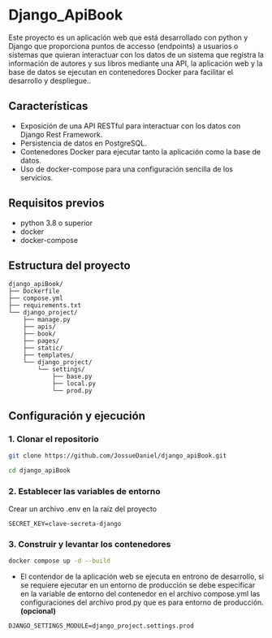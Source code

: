 # Django_ApiBook
Este proyecto es un aplicación web que está desarrollado con python y Django que proporciona puntos de accesso (endpoints) a usuarios o sistemas que quieran interactuar con los datos de un sistema que registra la información de autores y sus libros mediante una API, la aplicación web y la base de datos se ejecutan en contenedores Docker para facilitar el desarrollo y despliegue..

## Características
- Exposición de una API RESTful para interactuar con los datos con Django Rest Framework.
- Persistencia de datos en PostgreSQL.
- Contenedores Docker para ejecutar tanto la aplicación como la base de datos.
- Uso de docker-compose para una configuración sencilla de los servicios.

## Requisitos previos
- python 3.8 o superior
- docker
- docker-compose

## Estructura del proyecto
```plaintext
django_apiBook/
├── Dockerfile
├── compose.yml
├── requirements.txt
└── django_project/
    ├── manage.py
    ├── apis/
    ├── book/
    ├── pages/
    ├── static/
    ├── templates/
    └── django_project/
        └── settings/
            ├── base.py
            ├── local.py
            └── prod.py
```

## Configuración y ejecución
### 1. Clonar el repositorio
```bash
git clone https://github.com/JossueDaniel/django_apiBook.git
```

```bash
cd django_apiBook
```

### 2. Establecer las variables de entorno
Crear un archivo .env en la raíz del proyecto
```plaintext
SECRET_KEY=clave-secreta-django
```

### 3. Construir y levantar los contenedores
```bash
docker compose up -d --build
```

- El contendor de la aplicación web se ejecuta en entrono de desarrollo, si se requiere ejecutar en un entorno de producción se debe especificar en la variable de entorno del contenedor en el archivo compose.yml las configuraciones del archivo prod.py que es para entorno de producción. **(opcional)** 

```plaintex
DJANGO_SETTINGS_MODULE=django_project.settings.prod
```
